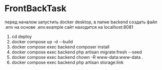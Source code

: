 # FrontBackTask

перед началом запустить docker desktop,
в папке backend создать файл .env на основе .env.example
сайт находится на localhost:8081
1. cd deploy
2. docker compose up -d --build
3. docker compose exec backend composer install
4. docker compose exec backend php artisan migrate:fresh --seed
5. docker compose exec backend  chown -R www-data:www-data .
6. docker compose exec backend php artisan storage:link